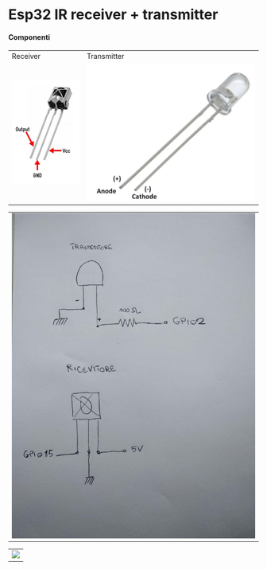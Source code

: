 # Esp32 IR receiver + transmitter
#### Componenti
<table style="margin-left:auto;margin-right:auto;">
  <tr>
    <td>Receiver</td>
     <td>Transmitter</td>
  </tr>
  <tr style="margin-left:auto;margin-right:auto;">
    <td><img src="IR-receiver.jpg"></td>
    <td><img src="IR-transmitter.jpg"></td>
  </tr>
 </table>
 <table style="margin-left:auto;margin-right:auto;">
  <tr style="margin-left:auto;margin-right:auto;">
    <td><img src="schema%20generico.jpg"></td>
  </tr>
 </table>
 <table style="margin-left:auto;margin-right:auto;">
  <tr style="margin-left:auto;margin-right:auto;">
    <td><img src="schema%20dettagliato.jpg"></td>
  </tr>
 </table>
